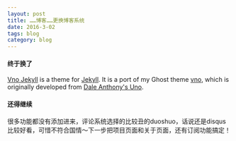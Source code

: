 ```yaml
---
layout: post
title: ……博客……更换博客系统
date: 2016-3-02
tags: blog
category: blog
---
```


#### 终于换了

[Vno Jekyll](https://github.com/onevcat/vno-jekyll) is a theme for [Jekyll](http://jekyllrb.com). It is a port of my Ghost theme [vno](https://github.com/onevcat/vno), which is originally developed from [Dale Anthony's Uno](https://github.com/daleanthony/uno).

#### 还得继续
很多功能都没有添加进来，评论系统选择的比较丑的duoshuo，话说还是disqus比较好看，可惜不符合国情～下一步把项目页面和关于页面，还有订阅功能搞定！
